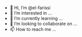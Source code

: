 - 👋 Hi, I’m @el-farissi
- 👀 I’m interested in ...
- 🌱 I’m currently learning ...
- 💞️ I’m looking to collaborate on ...
- 📫 How to reach me ...

<!---
el-farissi/el-farissi is a ✨ special ✨ repository because its `README.md` (this file) appears on your GitHub profile.
You can click the Preview link to take a look at your changes.
--->
